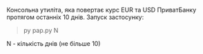 Консольна утиліта, яка повертає курс EUR та USD ПриватБанку протягом останніх 10 днів.
Запуск застосунку:
> py pap.py N 

N - кількість днів (не більше 10) 
